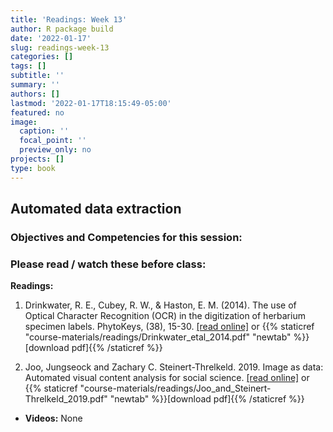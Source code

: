 ```yaml
---
title: 'Readings: Week 13'
author: R package build
date: '2022-01-17'
slug: readings-week-13
categories: []
tags: []
subtitle: ''
summary: ''
authors: []
lastmod: '2022-01-17T18:15:49-05:00'
featured: no
image:
  caption: ''
  focal_point: ''
  preview_only: no
projects: []
type: book
---
```



## Automated data extraction
 
### Objectives and Competencies for this session:


  
### Please read / watch these before class:
        
**Readings:** 

1.  Drinkwater, R. E., Cubey, R. W., & Haston, E. M. (2014). The use of Optical Character Recognition (OCR) in the digitization of herbarium specimen labels. PhytoKeys, (38), 15-30.  [[read online]](doi:10.3897/phytokeys.38.7168) or {{% staticref "course-materials/readings/Drinkwater_etal_2014.pdf" "newtab" %}}[download pdf]{{% /staticref %}}

2.  Joo, Jungseock and Zachary C. Steinert-Threlkeld. 2019. Image as data: Automated visual content analysis for social science. [[read online]](https://ocean.sagepub.com/blog/image-as-data-automated-visual-content-analysis-for-social-science)  or {{% staticref "course-materials/readings/Joo_and_Steinert-Threlkeld_2019.pdf" "newtab" %}}[download pdf]{{% /staticref %}}

* **Videos:** None